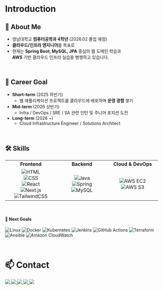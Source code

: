 

# Introduction



## 💬 About Me 

- 영남대학교 **컴퓨터공학과 4학년** (2026.02 졸업 예정)
- **클라우드/인프라 엔지니어**를 목표로
- 현재는 **Spring Boot, MySQL, JPA** 중심의 웹 도메인 학습과  
  **AWS** 기반 클라우드 인프라 실습을 병행하고 있습니다.
  
<br>


## 🎯 Career Goal

- **Short-term** (2025 하반기)
  - 웹 애플리케이션 프로젝트를 클라우드에 배포하며 **운영 경험** 쌓기
- **Mid-term** (2026 상반기)
  - Infra / DevOps / SRE / SA 관련 인턴 및 주니어 포지션 도전
- **Long-term** (2026 ~)
  - Cloud Infrastructure Engineer / Solutions Architect


<br>

## 🛠️ Skills

<div align="center">
  <table>
    <tr>
      <td align="center" width="160"><strong>Frontend</strong></td>
      <td align="center" width="160"><strong>Backend</strong></td>
      <td align="center" width="160"><strong>Cloud & DevOps</strong></td>
    </tr>
    <tr>
      <!-- Frontend -->
      <td align="center" width="160">
        <img src="https://img.shields.io/badge/HTML-E34F26?style=flat&logo=html5&logoColor=white" alt="HTML"/><br>
        <img src="https://img.shields.io/badge/CSS-1572B6?style=flat&logo=css3&logoColor=white" alt="CSS"/><br>
        <img src="https://img.shields.io/badge/React-61DAFB?style=flat&logo=react&logoColor=black" alt="React"/><br>
        <img src="https://img.shields.io/badge/Next.js-000000?style=flat&logo=nextdotjs&logoColor=white" alt="Next.js"/><br>
        <img src="https://img.shields.io/badge/TailwindCSS-38B2AC?style=flat&logo=tailwindcss&logoColor=white" alt="TailwindCSS"/>
      </td>
      <!-- Backend -->
      <td align="center" width="160">
        <img src="https://img.shields.io/badge/Java-007396?style=flat&logo=openjdk&logoColor=white" alt="Java"/><br>
        <img src="https://img.shields.io/badge/Spring-6DB33F?style=flat&logo=spring&logoColor=white" alt="Spring"/><br>
        <img src="https://img.shields.io/badge/MySQL-4479A1?style=flat&logo=mysql&logoColor=white" alt="MySQL"/>
      </td>
      <!-- Cloud & DevOps -->
      <td align="center" width="160">
        <img src="https://img.shields.io/badge/AWS%20EC2-FF9900?style=flat&logo=amazonec2&logoColor=white" alt="AWS EC2"/><br>
        <img src="https://img.shields.io/badge/AWS%20S3-569A31?style=flat&logo=amazons3&logoColor=white" alt="AWS S3"/>
      </td>
    </tr>
  </table>
</div>

<br>

#### 🚀 Next Goals

![Linux](https://img.shields.io/badge/Linux-FCC624?style=flat&logo=linux&logoColor=black)  ![Docker](https://img.shields.io/badge/Docker-2496ED?style=flat&logo=docker&logoColor=white) ![Kubernetes](https://img.shields.io/badge/Kubernetes-326CE5?style=flat&logo=kubernetes&logoColor=white)
![Jenkins](https://img.shields.io/badge/Jenkins-D24939?style=flat&logo=jenkins&logoColor=white) ![GitHub Actions](https://img.shields.io/badge/GitHub%20Actions-2088FF?style=flat&logo=githubactions&logoColor=white)
![Terraform](https://img.shields.io/badge/Terraform-7B42BC?style=flat&logo=terraform&logoColor=white) ![Ansible](https://img.shields.io/badge/Ansible-EE0000?style=flat&logo=ansible&logoColor=white) ![Amazon CloudWatch](https://img.shields.io/badge/Amazon%20CloudWatch-FF4F8B?style=flat&logo=amazoncloudwatch&logoColor=white)


<!-- 
<br>

## 🌱 My 42 Journey
[![d4eh0's 42 stats](https://badge.mediaplus.ma/darkblue/daepark)](https://github.com/oakoudad/badge42)
-->

<br>

# 📫 Contact

<a href="https://linkedin.com/in/your_id" target="_blank">
  <img src="https://img.shields.io/badge/LinkedIn-0A66C2?style=flat&logo=linkedin&logoColor=white"/>
</a>  

<a href="https://velog.io/@d4eh0/posts" target="_blank">
  <img src="https://img.shields.io/badge/Velog-20C997?style=flat&logo=velog&logoColor=white"/>
</a>  

<a href="https://instagram.com/d4e_h0" target="_blank">
  <img src="https://img.shields.io/badge/Instagram-E4405F?style=flat&logo=instagram&logoColor=white"/>
</a>  

<a href="https://discord.com/users/374367151231860746" target="_blank">
  <img src="https://img.shields.io/badge/Discord-7289DA?style=flat&logo=discord&logoColor=white"/>
</a>  

<a href="mailto:eogud3332@naver.com" target="_blank">
  <img src="https://img.shields.io/badge/Email-000000?style=flat&logo=maildotru&logoColor=white"/>
</a>  
